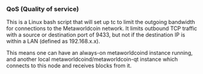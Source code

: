 ### QoS (Quality of service) ###

This is a Linux bash script that will set up tc to limit the outgoing bandwidth for connections to the Metaworldcoin network. It limits outbound TCP traffic with a source or destination port of 9433, but not if the destination IP is within a LAN (defined as 192.168.x.x).

This means one can have an always-on metaworldcoind instance running, and another local metaworldcoind/metaworldcoin-qt instance which connects to this node and receives blocks from it.
